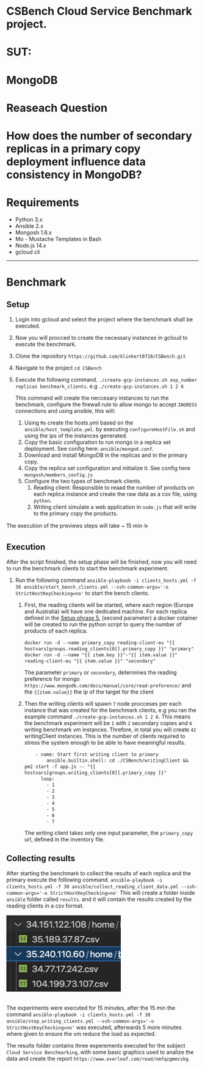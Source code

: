 # CSBench Cloud Service Benchmark project.
# SUT:
 # MongoDB
# Reaseach Question
 # How does the number of secondary replicas in a primary copy deployment influence data consistency in MongoDB?

# Requirements

* Python 3.x 
* Ansible 2.x
* Mongosh 1.6.x
* Mo - Mustache Templates in Bash
* Node.js 14.x
* gcloud cli

----

# Benchmark

## Setup

1. Login into gcloud and select the project where the benchmark shall be executed.
2. Now you will procced to create the necessary instances in gcloud to execute the benchmark.
3. Clone the repository `https://github.com/klinkert0728/CSBench.git`
4. Navigate to the project `cd CSBench`
5. Execute the following command. `./create-gcp-instances.sh exp_number replicas benchmark_clients`.
e.g `./create-gcp-instances.sh 1 2 6`

    This command will create the neccesary instances to run the benchmark, configure the firewall rule to allow mongo to accept `INGRESS` connections and using ansible, this will:
    1. Using `Mo` create the hosts.yml based on the `ansible/host_template.yml`. by executing `configureHostFile.sh` and using the ips of the instances generated.
    2. Copy the basic configuration to run mongo in a replica set deployment. See config here: `ansible/mongod.conf`.
    3. Download and install MongoDB in the replicas and in the primary copy.
    4. Copy the replica set configuration and initialize it. See config here `mongosh/members_config.js`
    5. Configure the two types of benchmark clients.
        1. Reading client: Responsible to reaad the number of products on each replica instance and create the raw data as a csv file, using `python`. 
        2. Writing client simulate a web application in `node.js` that will write to the primary copy the products.

The execution of the previews steps will take ~ 15 min :coffee:

## Execution

After the script finished, the setup phase will be finished, now you will need to run the benchmark clients to start the benchmark experiment.
1. Run the following command `ansible-playbook -i clients_hosts.yml -f 30 ansible/start_bench_clients.yml --ssh-common-args='-o StrictHostKeyChecking=no'` to start the bench clients.
    1. First, the reading clients will be started, where each region (Europe and Australia) will have one dedicated machine. For each replica defined in the [Setup phrase 5.](#setup) (second parameter) a docker cotainer will be created to run the python script to query the number of products of each replica.
        ```ansible
        docker run -d --name primary_copy reading-client-eu "{{  hostvars[groups.reading_clients[0]].primary_copy }}" "primary"
        docker run -d --name "{{ item.key }}"-"{{ item.value }}" reading-client-eu "{{ item.value }}" "secondary"
        ```
        The parameter `primary` or `secondary`, determines the reading preference for mongo `https://www.mongodb.com/docs/manual/core/read-preference/` and the `{{item.value}}` the ip of the target for the client
    
    2. Then the writing clients will spawn `7` node procceses per each instance that was created for the benchmark clients, e.g you ran the example command `./create-gcp-instances.sh 1 2 6`. This means the benchmark experiment will be `1` with `2` secondary copies and `6` writing benchmark vm instances. Threfore, in total you will create `42` writingClient instances. This is the number of clients required to stress the system enough to be able to have meaningful results.
        ```ansible
            - name: Start first writing client to primary
                ansible.builtin.shell: cd ./CSBench/writingClient && pm2 start -f app.js -- "{{  hostvars[groups.writing_clients[0]].primary_copy }}"
              loop:
                - 1
                - 2
                - 3
                - 4
                - 5
                - 6
                - 7
        ```
        The writing client takes only one input parameter, the `primary_copy` url, defined in the inventory file.

## Collecting results

After starting the benchmark to collect the results of each replica and the primary execute the following command.
`ansible-playbook -i clients_hosts.yml -f 30 ansible/collect_reading_client_data.yml --ssh-common-args='-o StrictHostKeyChecking=no'`
This will create a folder inside `ansible` folder called `results`. and it will contain the results created by the reading clients in a csv format.
<br>
<br>
<img src="docs/results_3_members_example.png" alt="3Members" width="300" height="200"/>
<br>
<br>

The experiments were executed for 15 minutes, after the 15 min the command `ansible-playbook -i clients_hosts.yml -f 30 ansible/stop_writing_clients.yml --ssh-common-args='-o StrictHostKeyChecking=no'` was executed, afterwards 5 more minutes where given to ensure the vm reduce the load as expected.

The results folder contains three experements executed for the subject `Cloud Service Benchmarking`, with some basic graphics used to analize the data and create the report `https://www.overleaf.com/read/nmfqzgmmcskg`.